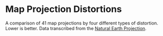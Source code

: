 Map Projection Distortions
===

A comparison of 41 map projections by four different types of distortion. Lower is better. Data transcribed from the [Natural Earth Projection](http://www.shadedrelief.com/NE_proj/distortion.html).
